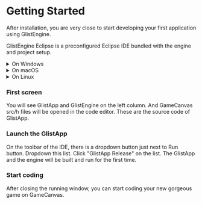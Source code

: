 # Getting Started

After installation, you are very close to start developing your first application using GlistEngine.

GlistEngine Eclipse is a preconfigured Eclipse IDE bundled with the engine and project setup.

<details>
<summary>On Windows</summary>

If you used the installation script, you can use the shortcut created on your desktop to start GlistEngine Eclipse.

If not, open your file explorer, go to `C:\dev\glist\zbin\glistzbin-win64` and double click **GlistEngine** to start the GlistEngine Eclipse.

</details>

<details>
<summary>On macOS</summary>

You can start GlistEngine Eclipse from Launchpad or Applications via Finder.
If you see "app is damaged...", open Applications via Finder and find GlistEngine Eclipse, then while holding option, right click to it. Then while still holding option, click Open.

</details>

<details>
<summary>On Linux</summary>

If you used the installation script, you can use the shortcut created on your desktop to start GlistEngine Eclipse.

If not, open your file explorer, go to `~/dev/glist/zbin/glistzbin-linux` and double click **GlistEngine** to start the GlistEngine Eclipse.

</details>

### First screen
You will see GlistApp and GlistEngine on the left column. And GameCanvas src/h files will be opened in the code editor. These are the source code of GlistApp.


### Launch the GlistApp
On the toolbar of the IDE, there is a dropdown button just next to Run button. Dropdown this list. Click "GlistApp Release" on the list. The GlistApp and the engine will be built and run for the first time.


### Start coding
After closing the running window, you can start coding your new gorgeous game on GameCanvas.

